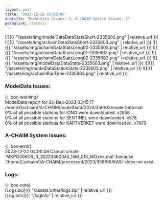 ```yaml
---
layout: post
title: "2023-12-22 03:00:00"
subtitle: "ModelData Issues: 3; A-CHAIM System Issues: 1"
permalink: /latest/
---
```


![]({{ "/assets/img/modelDataDataStatsShort-2335603.png" | relative_url }})
![]({{ "/assets/img/achaimDataStatsShort-2335603.png" | relative_url }})
![]({{ "/assets/img/achaimDataStatsLong00-2335603.png" | relative_url }})
![]({{ "/assets/img/achaimDataStatsLong01-2335603.png" | relative_url }})
![]({{ "/assets/img/achaimDataStatsLong02-2335603.png" | relative_url }})
![]({{ "/assets/img/modelDataDataStats-2335603.png" | relative_url }})
![]({{ "/assets/img/modelDataStationStats-2335603.png" | relative_url }})
![]({{ "/assets/img/achaimRunTime-2335603.png" | relative_url }})


### ModelData Issues:  
  
{: .box-warning}  
 ModelData report for 22-Dec-2023 03:15:17   
 /home2/achaim1/A-CHAIM/modelData/2023/356/03/modelData.mat   
 0% of all possible stations for IONO were downloaded. x2858   
 0% of all possible stations for SENTINEL were downloaded. x578   
 0% of all possible stations for KARTVERKET were downloaded. x7079   
  
### A-CHAIM System Issues:  
  
{: .box-error}  
2023-12-22 04:00:08 Cannot create 'MKPO00KOR_R_20233560045_15M_01S_MO.rnx.mat' because '/home2/achaim1/A-CHAIM/processed/2023/356/00/KASI' does not exist.  

### Logs:  
  
{: .box-note}  
[Logs.zip]({{ "/assets/other/logs.zip" | relative_url }})  
[Log Info]({{ "/logInfo" | relative_url }})  

